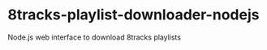 8tracks-playlist-downloader-nodejs
==================================

Node.js web interface to download 8tracks playlists
